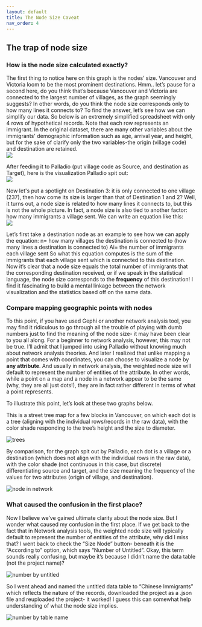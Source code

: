 ```yaml
---
layout: default
title: The Node Size Caveat
nav_order: 4
---
```



## The trap of node size

### How is the node size calculated exactly?
The first thing to notice here on this graph is the nodes’ size. Vancouver and Victoria loom to be the most prominent destinations. Hmm.. let’s pause for a second here, do you think that’s because Vancouver and Victoria are connected to the largest number of villages, as the graph seemingly suggests? In other words, do you think the node size corresponds only to how many lines it connects to? To find the answer, let’s see how we can simplify our data. So below is an extremely simplified spreadsheet with only 4 rows of hypothetical records. Note that each row represents an immigrant. In the original dataset, there are many other variables about the immigrants' demographic information such as age, arrival year, and height, but for the sake of clarify only the two variables-the origin (village code) and destination are retained. <br /> 
![](http://blogs.ubc.ca/szhang/files/2018/06/屏幕快照-2018-06-21-上午11.00.47.png) <br /> 

After feeding it to Palladio (put village code as Source, and destination as Target), here is the visualization Palladio spit out: <br /> 
![](http://blogs.ubc.ca/szhang/files/2018/06/屏幕快照-2018-06-21-上午10.42.56-300x206.png) <br /> 


Now let's put a spotlight on Destination 3: it is only connected to one village (237), then how come its size is larger than that of Destination 1 and 2? Well, it turns out, a node size is related to how many lines it connects to, but this is not the whole picture. In fact, a node size is also tied to another factor: how many immigrants a village sent. We can write an equation like this: <br /> 
![](http://blogs.ubc.ca/szhang/files/2018/06/屏幕快照-2018-06-21-下午12.06.33.png) 


Let’s first take a destination node as an example to see how we can apply the equation: n= how many villages the destination is connected to (how many lines a destination is connected to) Ai= the number of immigrants each village sent So what this equation computes is the sum of the immigrants that each village sent which is connected to this destination. Now it’s clear that a node size equals the total number of immigrants that the corresponding destination received, or if we speak in the statistical language, the node size corresponds to the **frequency** of this destination! I find it fascinating to build a mental linkage between the network visualization and the statistics based off on the same data. 

### Compare mapping geographic points with nodes
To this point, if you have used Gephi or another network analysis tool, you may find it ridiculous to go through all the trouble of playing with dumb numbers just to find the meaning of the node size- it may have been clear to you all along. For a beginner to network analysis, however, this may not be true. I’ll admit that I jumped into using Palladio without knowing much about network analysis theories. And later I realized that unlike mapping a point that comes with coordinates, you can choose to visualize a node by **any attribute**. And usually in network analysis, the weighted node size will default to represent the number of entities of the attribute.  In other words, while a point on a map and a node in a network appear to be the same (why, they are all just dots!), they are in fact rather different in terms of what a point represents.
 
To illustrate this point, let’s look at these two graphs below. 

This is a street tree map for a few blocks in Vancouver, on which each dot is a tree (aligning with the individual rows/records in the raw data), with the color shade responding to the tree’s height and the size to diameter. 

![trees](https://user-images.githubusercontent.com/40467487/79677917-ca7f8680-81aa-11ea-92d6-490be3c43ea0.png)


By comparison, for the graph spit out by Palladio, each dot is a village or a destination (which does not align with the individual rows in the raw data), with the color shade (not continuous in this case, but discrete) differentiating source and target, and the size meaning the frequency of the values for two attributes (origin of village, and destination). 

![node in network](https://user-images.githubusercontent.com/40467487/79700374-04539a00-824a-11ea-9c9c-a7280b27f4ef.png)

### What caused the confusion in the first place?
Now I believe we’ve gained ultimate clarity about the node size. But I wonder what caused my confusion in the first place. If we get back to the fact that in Network analysis tools, the weighted node size will typically default to represent the number of entities of the attribute, why did I miss that?  I went back to check the “Size Node” button- beneath it is the “According to” option, which says “Number of Untitled”. Okay, this term sounds really confusing, but maybe it’s because I didn’t name the data table (not the project name)?

![number by untitled](https://user-images.githubusercontent.com/40467487/79700760-f5221b80-824c-11ea-8213-7adb615c1bba.png)


So I went ahead and named the untitled data table to “Chinese Immigrants” which reflects the nature of the records, downloaded the project as a .json file and reuploaded the project- it worked!  I guess this can somewhat help understanding of what the node size implies. 

![number by table name](https://user-images.githubusercontent.com/40467487/79700774-15ea7100-824d-11ea-9cdf-b9a86fcd9d70.png)


